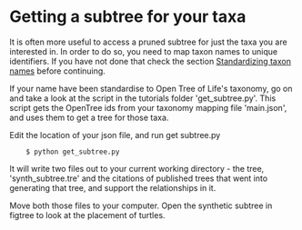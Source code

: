 # Getting a subtree for your taxa

It is often more useful to access a pruned subtree for just the taxa you are interested in.
In order to do so, you need to map taxon names to unique identifiers. If you have not done that check the section [Standardizing taxon names](mds/tnrs.html) before continuing.

If your name have been standardise to Open Tree of Life's taxonomy, go on and take a look at the script in the tutorials folder 'get_subtree.py'.
This script gets the OpenTree ids from your taxonomy mapping file 'main.json',
and uses them to get a tree for those taxa.

Edit the location of your json file, and run get subtree.py
```
    $ python get_subtree.py
```

It will write two files out to your current working directory - the tree, 'synth_subtree.tre' and the citations of published trees that went into generating that tree, and support the relationships in it.

Move both those files to your computer.
Open the synthetic subtree in figtree to look at the placement of turtles.
